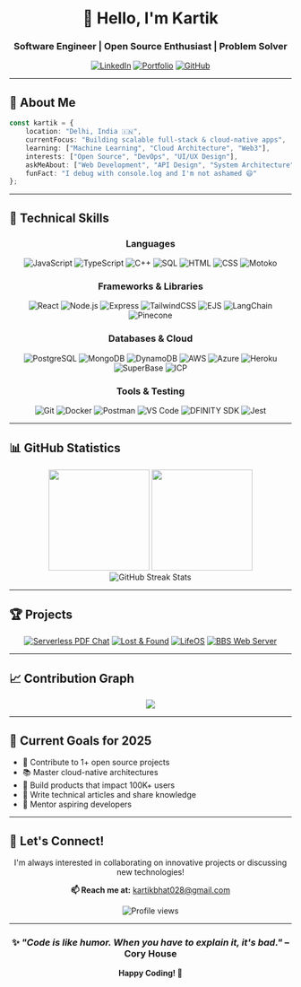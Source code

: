 <div align="center">

# 👋 Hello, I'm Kartik

### Software Engineer | Open Source Enthusiast | Problem Solver

[![LinkedIn](https://img.shields.io/badge/-LinkedIn-0077B5?style=for-the-badge&logo=linkedin&logoColor=white)](https://www.linkedin.com/in/kartik-bhat-/)
[![Portfolio](https://img.shields.io/badge/-Portfolio-000000?style=for-the-badge&logo=safari&logoColor=white)]()
[![GitHub](https://img.shields.io/badge/-GitHub-181717?style=for-the-badge&logo=github&logoColor=white)](https://github.com/adrianYT028)

</div>

---

## 🚀 About Me

```typescript
const kartik = {
    location: "Delhi, India 🇮🇳",
    currentFocus: "Building scalable full-stack & cloud-native apps",
    learning: ["Machine Learning", "Cloud Architecture", "Web3"],
    interests: ["Open Source", "DevOps", "UI/UX Design"],
    askMeAbout: ["Web Development", "API Design", "System Architecture"],
    funFact: "I debug with console.log and I'm not ashamed 😄"
};
```

---

## 💼 Technical Skills

<div align="center">

### Languages  
![JavaScript](https://img.shields.io/badge/-JavaScript-F7DF1E?style=flat-square&logo=javascript&logoColor=black)
![TypeScript](https://img.shields.io/badge/-TypeScript-3178C6?style=flat-square&logo=typescript&logoColor=white)
![C++](https://img.shields.io/badge/-C++-00599C?style=flat-square&logo=c%2B%2B&logoColor=white)
![SQL](https://img.shields.io/badge/-SQL-4479A1?style=flat-square&logo=mysql&logoColor=white)
![HTML](https://img.shields.io/badge/-HTML5-E34F26?style=flat-square&logo=html5&logoColor=white)
![CSS](https://img.shields.io/badge/-CSS3-1572B6?style=flat-square&logo=css3&logoColor=white)
![Motoko](https://img.shields.io/badge/-Motoko-29BEB0?style=flat-square&logo=internet-computer&logoColor=white)

### Frameworks & Libraries  
![React](https://img.shields.io/badge/-React-61DAFB?style=flat-square&logo=react&logoColor=black)
![Node.js](https://img.shields.io/badge/-Node.js-339933?style=flat-square&logo=node.js&logoColor=white)
![Express](https://img.shields.io/badge/-Express-000000?style=flat-square&logo=express&logoColor=white)
![TailwindCSS](https://img.shields.io/badge/-TailwindCSS-38B2AC?style=flat-square&logo=tailwind-css&logoColor=white)
![EJS](https://img.shields.io/badge/-EJS-555555?style=flat-square&logo=ejs&logoColor=white)
![LangChain](https://img.shields.io/badge/-LangChain-000000?style=flat-square&logo=chainlink&logoColor=white)
![Pinecone](https://img.shields.io/badge/-Pinecone-006400?style=flat-square&logo=tree&logoColor=white)

### Databases & Cloud  
![PostgreSQL](https://img.shields.io/badge/-PostgreSQL-4169E1?style=flat-square&logo=postgresql&logoColor=white)
![MongoDB](https://img.shields.io/badge/-MongoDB-47A248?style=flat-square&logo=mongodb&logoColor=white)
![DynamoDB](https://img.shields.io/badge/-DynamoDB-4053D6?style=flat-square&logo=amazon-dynamodb&logoColor=white)
![AWS](https://img.shields.io/badge/-AWS-232F3E?style=flat-square&logo=amazon-aws&logoColor=white)
![Azure](https://img.shields.io/badge/-Azure-0078D4?style=flat-square&logo=microsoft-azure&logoColor=white)
![Heroku](https://img.shields.io/badge/-Heroku-430098?style=flat-square&logo=heroku&logoColor=white)
![SuperBase](https://img.shields.io/badge/-SuperBase-3ECF8E?style=flat-square&logo=supabase&logoColor=white)
![ICP](https://img.shields.io/badge/-Internet_Computer-29BEB0?style=flat-square&logo=internet-computer&logoColor=white)

### Tools & Testing  
![Git](https://img.shields.io/badge/-Git-F05032?style=flat-square&logo=git&logoColor=white)
![Docker](https://img.shields.io/badge/-Docker-2496ED?style=flat-square&logo=docker&logoColor=white)
![Postman](https://img.shields.io/badge/-Postman-FF6C37?style=flat-square&logo=postman&logoColor=white)
![VS Code](https://img.shields.io/badge/-VS_Code-007ACC?style=flat-square&logo=visual-studio-code&logoColor=white)
![DFINITY SDK](https://img.shields.io/badge/-DFINITY_SDK-29BEB0?style=flat-square&logo=internet-computer&logoColor=white)
![Jest](https://img.shields.io/badge/-Jest-C21325?style=flat-square&logo=jest&logoColor=white)

</div>

---

## 📊 GitHub Statistics

<div align="center">
  <img height="180em" src="https://github-readme-stats.vercel.app/api?username=adrianYT028&show_icons=true&theme=radical&include_all_commits=true&count_private=true"/>
  <img height="180em" src="https://github-readme-stats.vercel.app/api/top-langs/?username=adrianYT028&layout=compact&langs_count=8&theme=radical"/>
</div>

<div align="center">
  <img src="https://github-readme-streak-stats.herokuapp.com/?user=adrianYT028&theme=radical" alt="GitHub Streak Stats" />
</div>

---

## 🏆 Projects

<div align="center">

[![Serverless PDF Chat](https://github-readme-stats.vercel.app/api/pin/?username=adrianYT028&repo=severless-pdf-chat-app&theme=radical)](https://github.com/adrianYT028/severless-pdf-chat-app)
[![Lost & Found](https://github-readme-stats.vercel.app/api/pin/?username=adrianYT028&repo=lost--found-06fee3febd94&theme=radical)](https://github.com/adrianYT028/lost--found-06fee3febd94)
[![LifeOS](https://github-readme-stats.vercel.app/api/pin/?username=adrianYT028&repo=terminal-os&theme=radical)](https://github.com/adrianYT028/terminal-os)
[![BBS Web Server](https://github-readme-stats.vercel.app/api/pin/?username=adrianYT028&repo=bbs-web-server&theme=radical)](https://github.com/adrianYT028/bbs-web-server)

</div>

---

## 📈 Contribution Graph

<div align="center">
  <img src="https://github-readme-activity-graph.vercel.app/graph?username=adrianYT028&theme=react-dark&hide_border=true&area=true" />
</div>

---

## 🎯 Current Goals for 2025

- 🔨 Contribute to 1+ open source projects  
- 📚 Master cloud-native architectures  
- 🌟 Build products that impact 100K+ users  
- 📝 Write technical articles and share knowledge  
- 🤝 Mentor aspiring developers  

---

## 💬 Let's Connect!

<div align="center">

I'm always interested in collaborating on innovative projects or discussing new technologies!  

**📫 Reach me at:** [kartikbhat028@gmail.com](mailto:kartikbhat028@gmail.com)

<img src="https://komarev.com/ghpvc/?username=adrianYT028&color=blueviolet&style=flat-square&label=Profile+Views" alt="Profile views" />

</div>

---

<div align="center">
  
### ✨ *"Code is like humor. When you have to explain it, it's bad."* – Cory House  

**Happy Coding! 🚀**

</div>

